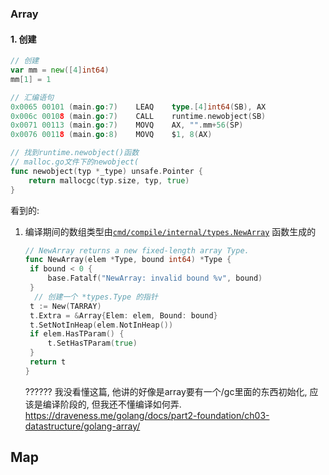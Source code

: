 ### Array

#### 1. 创建

```go
// 创建
var mm = new([4]int64)
mm[1] = 1

// 汇编语句
0x0065 00101 (main.go:7)	LEAQ	type.[4]int64(SB), AX
0x006c 00108 (main.go:7)	CALL	runtime.newobject(SB)
0x0071 00113 (main.go:7)	MOVQ	AX, "".mm+56(SP)
0x0076 00118 (main.go:8)	MOVQ	$1, 8(AX)

// 找到runtime.newobject()函数
// malloc.go文件下的newobject(
func newobject(typ *_type) unsafe.Pointer {
	return mallocgc(typ.size, typ, true)
}
```

看到的: 

1. 编译期间的数组类型由[`cmd/compile/internal/types.NewArray`](https://draveness.me/golang/tree/cmd/compile/internal/types.NewArray) 函数生成的

   ```go
   // NewArray returns a new fixed-length array Type.
   func NewArray(elem *Type, bound int64) *Type {
   	if bound < 0 {
   		base.Fatalf("NewArray: invalid bound %v", bound)
   	}
     // 创建一个 *types.Type 的指针
   	t := New(TARRAY)
   	t.Extra = &Array{Elem: elem, Bound: bound}
   	t.SetNotInHeap(elem.NotInHeap())
   	if elem.HasTParam() {
   		t.SetHasTParam(true)
   	}
   	return t
   }
   ```

   ?????? 我没看懂这篇, 他讲的好像是array要有一个/gc里面的东西初始化, 应该是编译阶段的, 但我还不懂编译如何弄.  https://draveness.me/golang/docs/part2-foundation/ch03-datastructure/golang-array/





## Map































